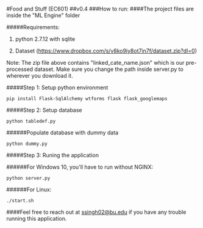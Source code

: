 #Food and Stuff (EC601)
##v0.4 
###How to run:
####The project files are inside the "ML Engine" folder

#####Requirements: 

1. python 2.7.12 with sqlite

2. Dataset (https://www.dropbox.com/s/v8ko9iy8ot7in7f/dataset.zip?dl=0)

Note: The zip file above contains "linked_cate_name.json" which is our pre-processed dataset. Make sure you change the path inside server.py to wherever you download it.

#####Step 1: Setup python environment
```
pip install Flask-SqlAlchemy wtforms flask flask_googlemaps
```

#####Step 2: Setup database
```
python tabledef.py
```

######Populate database with dummy data
```
python dummy.py
```

#####Step 3: Runing the application

######For Windows 10, you'll have to run without NGINX: 
```
python server.py
```
######For Linux: 
```
./start.sh
```

####Feel free to reach out at ssingh02@bu.edu if you have any trouble running this application.
